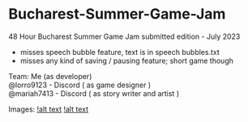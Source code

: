 # Bucharest-Summer-Game-Jam

48 Hour Bucharest Summer Game Jam submitted edition - July 2023
- misses speech bubble feature, text is in speech bubbles.txt
- misses any kind of saving / pausing feature; short game though

Team:
Me (as developer) \
@lorro9123 - Discord ( as game designer ) \
@mariah7413 - Discord ( as story writer and artist ) 

Images:
[!alt text](https://imgur.com/G7V1rbe.png)
[!alt text](https://imgur.com/q1Olv5J.png)
